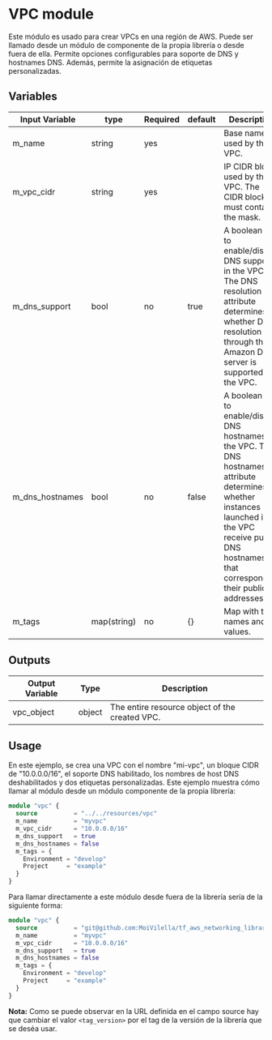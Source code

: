 # VPC module

Este módulo es usado para crear VPCs en una región de AWS. Puede ser llamado desde un módulo de componente de la propia librería o desde fuera de ella. Permite opciones configurables para soporte de DNS y hostnames DNS. Además, permite la asignación de etiquetas personalizadas.

## Variables

| Input Variable  | type        | Required | default | Description                                                                  |
|-----------------|-------------|----------|---------|------------------------------------------------------------------------------|
| m_name          | string      | yes      |         | Base name used by the VPC.                                                   |
| m_vpc_cidr      | string      | yes      |         | IP CIDR block used by the VPC. The CIDR block must contain the mask.         |
| m_dns_support   | bool        | no       | true    | A boolean flag to enable/disable DNS support in the VPC. The DNS resolution attribute determines whether DNS resolution through the Amazon DNS server is supported for the VPC.|
| m_dns_hostnames | bool        | no       | false   | A boolean flag to enable/disable DNS hostnames in the VPC. The DNS hostnames attribute determines whether instances launched in the VPC receive public DNS hostnames that correspond to their public IP addresses. |   
| m_tags          | map(string) | no       | {}      | Map with tags names and values.                                              |

## Outputs

Output Variable | Type   | Description
----------------|--------|------------------------------------------------
 vpc_object     | object | The entire resource object of the created VPC.

## Usage

En este ejemplo, se crea una VPC con el nombre "mi-vpc", un bloque CIDR de "10.0.0.0/16", el soporte DNS habilitado, los nombres de host DNS deshabilitados y dos etiquetas personalizadas. Este ejemplo muestra cómo llamar al módulo desde un módulo componente de la propia librería:

```terraform
module "vpc" {
  source          = "../../resources/vpc"
  m_name          = "myvpc"
  m_vpc_cidr      = "10.0.0.0/16"
  m_dns_support   = true
  m_dns_hostnames = false
  m_tags = {
    Environment = "develop"
    Project     = "example"
  }
}
```

Para llamar directamente a este módulo desde fuera de la librería sería de la siguiente forma:

```terraform
module "vpc" {
  source          = "git@github.com:MoiVilella/tf_aws_networking_library//modules/resources/vpc?ref=<tag_version>"
  m_name          = "myvpc"
  m_vpc_cidr      = "10.0.0.0/16"
  m_dns_support   = true
  m_dns_hostnames = false
  m_tags = {
    Environment = "develop"
    Project     = "example"
  }
}
```

**Nota:** Como se puede observar en la URL definida en el campo source hay que cambiar el valor `<tag_version>` por el tag de la versión de la librería que se deséa usar.
